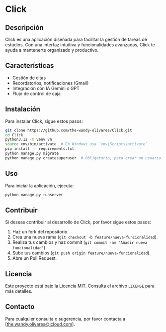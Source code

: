 # Click

## Descripción
Click es una aplicación diseñada para facilitar la gestión de tareas de estudios. Con una interfaz intuitiva y funcionalidades avanzadas, Click te ayuda a mantenerte organizado y productivo.

## Características
- Gestión de citas
- Recordatorios, notificaciones (Gmail)
- Integración con IA Gemini o GPT
- Flujo de control de caja
## Instalación
Para instalar Click, sigue estos pasos:

```bash
git clone https://github.com/the-wandy-olivares/Click.git
cd Click
python3.12 -m venv vn
source env/bin/activate  # En Windows usa `env\Scripts\activate`
pip install -r requirements.txt
python manage.py migrate
python manage.py createsuperuser  # Obligatorio, para crear un usuario administrador

```
## Uso
Para iniciar la aplicación, ejecuta:

```bash
python manage.py runserver
```

## Contribuir
Si deseas contribuir al desarrollo de Click, por favor sigue estos pasos:

1. Haz un fork del repositorio.
2. Crea una nueva rama (`git checkout -b feature/nueva-funcionalidad`).
3. Realiza tus cambios y haz commit (`git commit -am 'Añadir nueva funcionalidad'`).
4. Sube tus cambios (`git push origin feature/nueva-funcionalidad`).
5. Abre un Pull Request.

## Licencia
Este proyecto está bajo la Licencia MIT. Consulta el archivo `LICENSE` para más detalles.

## Contacto
Para cualquier consulta o sugerencia, por favor contacta a [the.wandy.olivares@icloud.com].
